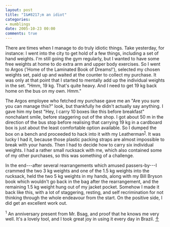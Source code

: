 ```yaml
---
layout: post
title: "I&#8217;m an idiot"
categories:
- mumblings
date: 2005-10-23 00:00
comments: true
---
```


<p>There are times when I manage to do truly idiotic things. Take yesterday, for instance: I went into the city to get hold of a few things, including a set of hand weights. I'm still going the gym regularly, but I wanted to have some free weights at home to do extra arm and upper body exercises. So I went to Argos ('Home of the Laminated Book of Dreams!'), selected my chosen weights set, paid up and waited at the counter to collect my purchase. It was only at that point that I started to mentally add up the individual weights in the set. "Hmm, 19 kg. That's quite heavy. And I need to get 19 kg back home on the bus on my own. Hmm."</p>

<p>The Argos employee who fetched my purchase gave me an "Are you sure you can manage this?" look, but thankfully he didn't actually say anything. I gave him my best "Hey, I carry 10 boxes like this before breakfast" nonchalant smile, before staggering out of the shop. I got about 50 m in the direction of the bus stop before realising that carrying 19 kg in a cardboard box is just about the least comfortable option available. So I dumped the box on a bench and proceeded to hack into it with my Leatherman<sup id="r1-231005"><a href="#f1-231005">1</a></sup>. It was lucky I had it, because those plastic packing straps are almost impossible to break with your hands. Then I had to decide how to carry six individual weights. I had a rather small rucksack with me, which also contained some of my other purchases, so this was something of a challenge.</p>

<p>In the end---after several rearrangements which amused passers-by---I crammed the two 3 kg weights and one of the 1.5 kg weights into the rucksack, held the two 5 kg weights in my hands, along with my Bill Bryson book which wouldn't go back in the bag after the rearrangement, and the remaining 1.5 kg weight hung out of my jacket pocket. Somehow I made it back like this, with a lot of staggering, resting, and self recrimination for not thinking through the whole endeavour from the start. On the positive side, I did get an excellent work out.</p>

<p><sup id="f1-231005">1</sup> An anniversary present from Mr. Bsag, and proof that he knows me very well. It's a lovely tool, and I took great joy in using it every day in Brazil. <a href="#r1-231005">&uarr;</a></p>



